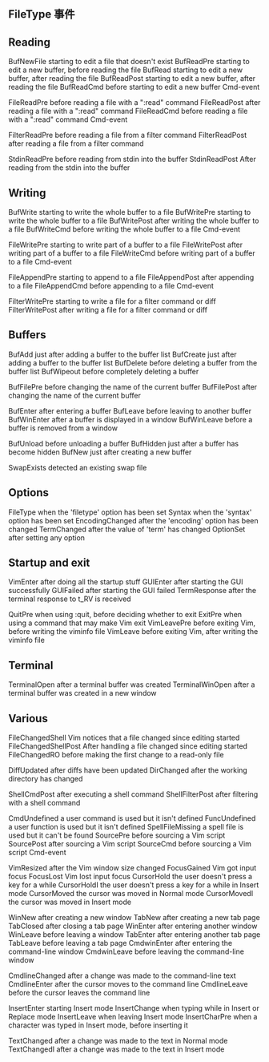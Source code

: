 ## FileType 事件

## Reading

BufNewFile              starting to edit a file that doesn't exist
BufReadPre              starting to edit a new buffer, before reading the file
BufRead                 starting to edit a new buffer, after reading the file
BufReadPost             starting to edit a new buffer, after reading the file
BufReadCmd              before starting to edit a new buffer Cmd-event

FileReadPre             before reading a file with a ":read" command
FileReadPost            after reading a file with a ":read" command
FileReadCmd             before reading a file with a ":read" command Cmd-event

FilterReadPre           before reading a file from a filter command
FilterReadPost          after reading a file from a filter command

StdinReadPre            before reading from stdin into the buffer
StdinReadPost           After reading from the stdin into the buffer

## Writing

BufWrite                starting to write the whole buffer to a file
BufWritePre             starting to write the whole buffer to a file
BufWritePost            after writing the whole buffer to a file
BufWriteCmd             before writing the whole buffer to a file Cmd-event

FileWritePre            starting to write part of a buffer to a file
FileWritePost           after writing part of a buffer to a file
FileWriteCmd            before writing part of a buffer to a file Cmd-event

FileAppendPre           starting to append to a file
FileAppendPost          after appending to a file
FileAppendCmd           before appending to a file Cmd-event

FilterWritePre          starting to write a file for a filter command or diff
FilterWritePost         after writing a file for a filter command or diff

## Buffers

BufAdd                  just after adding a buffer to the buffer list
BufCreate               just after adding a buffer to the buffer list
BufDelete               before deleting a buffer from the buffer list
BufWipeout              before completely deleting a buffer

BufFilePre              before changing the name of the current buffer
BufFilePost             after changing the name of the current buffer

BufEnter                after entering a buffer
BufLeave                before leaving to another buffer
BufWinEnter             after a buffer is displayed in a window
BufWinLeave             before a buffer is removed from a window

BufUnload               before unloading a buffer
BufHidden               just after a buffer has become hidden
BufNew                  just after creating a new buffer

SwapExists              detected an existing swap file


## Options

FileType                when the 'filetype' option has been set
Syntax                  when the 'syntax' option has been set
EncodingChanged         after the 'encoding' option has been changed
TermChanged             after the value of 'term' has changed
OptionSet               after setting any option

## Startup and exit

VimEnter                after doing all the startup stuff
GUIEnter                after starting the GUI successfully
GUIFailed               after starting the GUI failed
TermResponse            after the terminal response to t_RV is received

QuitPre                 when using :quit, before deciding whether to exit
ExitPre                 when using a command that may make Vim exit
VimLeavePre             before exiting Vim, before writing the viminfo file
VimLeave                before exiting Vim, after writing the viminfo file

## Terminal

TerminalOpen            after a terminal buffer was created
TerminalWinOpen         after a terminal buffer was created in a new window

## Various
FileChangedShell        Vim notices that a file changed since editing started
FileChangedShellPost    After handling a file changed since editing started
FileChangedRO           before making the first change to a read-only file

DiffUpdated             after diffs have been updated
DirChanged              after the working directory has changed

ShellCmdPost            after executing a shell command
ShellFilterPost         after filtering with a shell command

CmdUndefined            a user command is used but it isn't defined
FuncUndefined           a user function is used but it isn't defined
SpellFileMissing        a spell file is used but it can't be found
SourcePre               before sourcing a Vim script
SourcePost              after sourcing a Vim script
SourceCmd               before sourcing a Vim script Cmd-event

VimResized              after the Vim window size changed
FocusGained             Vim got input focus
FocusLost               Vim lost input focus
CursorHold              the user doesn't press a key for a while
CursorHoldI             the user doesn't press a key for a while in Insert mode
CursorMoved             the cursor was moved in Normal mode
CursorMovedI            the cursor was moved in Insert mode

WinNew                  after creating a new window
TabNew                  after creating a new tab page
TabClosed               after closing a tab page
WinEnter                after entering another window
WinLeave                before leaving a window
TabEnter                after entering another tab page
TabLeave                before leaving a tab page
CmdwinEnter             after entering the command-line window
CmdwinLeave             before leaving the command-line window

CmdlineChanged          after a change was made to the command-line text
CmdlineEnter            after the cursor moves to the command line
CmdlineLeave            before the cursor leaves the command line

InsertEnter             starting Insert mode
InsertChange            when typing <Insert> while in Insert or Replace mode
InsertLeave             when leaving Insert mode
InsertCharPre           when a character was typed in Insert mode, before
                        inserting it

TextChanged             after a change was made to the text in Normal mode
TextChangedI            after a change was made to the text in Insert mode


